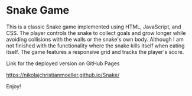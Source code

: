 # Snake Game

This is a classic Snake game implemented using HTML, JavaScript, and CSS. The player controls the snake to collect goals and grow longer while avoiding collisions with the walls or the snake's own body. Although I am not finished with the functionality where the snake kills itself when eating itself. The game features a responsive grid and tracks the player's score.

Link for the deployed version on GitHub Pages

https://nikolajchristianmoeller.github.io/Snake/

Enjoy!